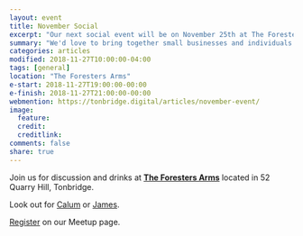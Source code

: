 ```yaml
---
layout: event
title: November Social
excerpt: "Our next social event will be on November 25th at The Foresters Arms"
summary: "We'd love to bring together small businesses and individuals throughout Tonbridge looking to chat about all aspects of their digital strategy. Whether you're working in technology, the Web or a complete novice/outsider looking for advice then please come along."
categories: articles
modified: 2018-11-27T10:00:00-04:00
tags: [general]
location: "The Foresters Arms"
e-start: 2018-11-27T19:00:00-00:00
e-finish: 2018-11-27T21:00:00-00:00
webmention: https://tonbridge.digital/articles/november-event/
image:
  feature:
  credit:
  creditlink:
comments: false
share: true
---
```

Join us for discussion and drinks at **[The Foresters Arms](http://thenelsonarms.com/)** located in 52 Quarry Hill, Tonbridge.

Look out for [Calum](https://calumryan.com) or [James](https://twitter.com/shutdownscanner).

[Register](https://www.meetup.com/Tonbridge-Digital/events/255615322/) on our Meetup page.
